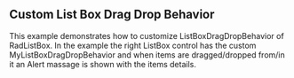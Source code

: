 ## Custom List Box Drag Drop Behavior
This example demonstrates how to customize ListBoxDragDropBehavior of RadListBox. In the example the right ListBox control has the custom MyListBoxDragDropBehavior and when items are dragged/dropped from/in it an Alert massage is shown with the items details.